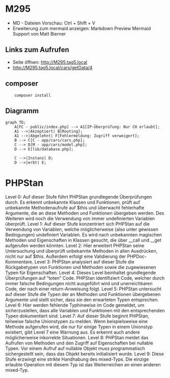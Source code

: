 # M295
- MD - Dateien Vorschau: Ctrl + Shift + V
- Erweiterung zum mermaid anzeigen: Markdown Preview Mermaid Support von Matt Bierner

## Links zum Aufrufen
- Seite öffnen: http://M295.tag5.local
- http://M295.tag5.local/cars/getData/4

## composer
```shell
    composer install
```

## Diagramm
```mermaid
graph TD;
    A[FC - public/index.php] --> A1[IP-Überprüfung: Nur CH erlaubt];
    A1 -->|Akzeptiert| B[Routing];
    A1 -->|Abgelehnt| F[Fehlermeldung: Zugriff verweigert];
    B --> C[C - app/cars/cars.php];
    C --> D[M - app/cars/model.php];
    D --> E[lib/database.php];

    C -->|Instanz| D;
    D -->|erbt| E;
```


# PHPStan


Level 0: Auf dieser Stufe führt PHPStan grundlegende Überprüfungen durch. Es erkennt unbekannte Klassen und Funktionen, prüft auf unbekannte Methodenaufrufe auf $this und überwacht fehlerhafte Argumente, die an diese Methoden und Funktionen übergeben werden. Des Weiteren wird noch die Verwendung von immer undefinierten Variablen überprüft.
Level 1: Auf dieser Stufe konzentriert sich PHPStan auf die Verwendung von Variablen, welche möglicherweise (also unter gewissen Bedingungen) undefiniert Variablen. Es wird nach unbekannten magischen Methoden und Eigenschaften in Klassen gesucht, die über __call und __get aufgerufen werden könnten.
Level 2: Hier erweitert PHPStan seine Untersuchung und überprüft unbekannte Methoden in allen Ausdrücken, nicht nur auf $this. Außerdem erfolgt eine Validierung der PHPDoc-Kommentare.
Level 3: PHPStan analysiert auf dieser Stufe die Rückgabetypen von Funktionen und Methoden sowie die zugewiesenen Typen für Eigenschaften.
Level 4: Dieses Level beinhaltet grundlegende Überprüfungen auf “toten” Code. PHPStan identifiziert Code, welcher durch immer falsche Bedingungen nicht ausgeführt wird und unerreichbaren Code, der nach einer return-Anweisung folgt.
Level 5: PHPStan untersucht auf dieser Stufe die Typen der an Methoden und Funktionen übergebenen Argumente und stellt sicher, dass sie den erwarteten Typen entsprechen.
Level 6: Hier werden fehlende Typhinweise im Code gemeldet, um sicherzustellen, dass alle Variablen und Funktionen mit den entsprechenden Typen dokumentiert sind.
Level 7: Auf dieser Stufe beginnt PHPStan, teilweise falsche Unionstypen zu melden. Wenn beispielsweise eine Methode aufgerufen wird, die nur für einige Typen in einem Unionstyp existiert, gibt Level 7 eine Warnung aus. Es erkennt auch andere möglicherweise inkorrekte Situationen.
Level 8: PHPStan meldet das Aufrufen von Methoden und den Zugriff auf Eigenschaften bei nullable Typen. Vor einem Aufruf auf nullable Objekt muss programmatisch sichergestellt sein, dass das Objekt bereits initialisiert wurde.
Level 9: Diese Stufe erzwingt eine strikte Handhabung des mixed-Typs. Die einzige erlaubte Operation mit diesem Typ ist das Weiterreichen an einen anderen mixed-Typ.